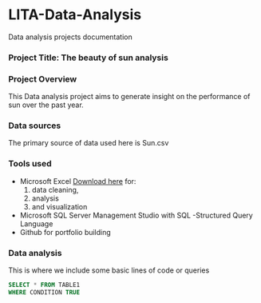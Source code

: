 # LITA-Data-Analysis
Data analysis projects documentation

### Project Title: The beauty of sun analysis

### Project Overview

This Data analysis project aims to generate insight on the performance of sun over the past year. 

### Data sources 
The primary source of data used here is Sun.csv

### Tools used 
- Microsoft Excel [Download here](https://www.microsoft.com/fr-fr/microsoft-365/excel#:~:text=Microsoft%20Excel%20est%20le%20tableur%20%C3%A0%20la%20pointe%20du%20secteur,?msockid=03f51ef0c6386ff12f440a4fc78c6e3b) for:
    1. data cleaning,
    2. analysis
    3. and visualization
- Microsoft SQL Server Management Studio with SQL  -Structured Query Language
- Github for portfolio building

### Data analysis
This is where we include some basic lines of code or queries 

```SQL
SELECT * FROM TABLE1
WHERE CONDITION TRUE
```
